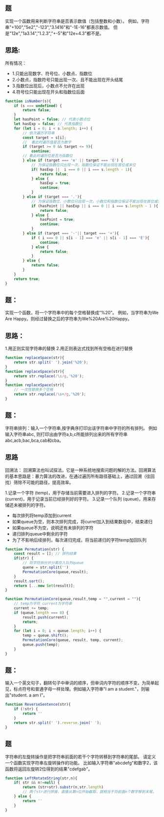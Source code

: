 ## 题

实现一个函数用来判断字符串是否表示数值（包括整数和小数）。 例如，字符串"+100","5e2","-123","3.1416"和"-1E-16"都表示数值。 但是"12e","1a3.14","1.2.3","+-5"和"12e+4.3"都不是。

## 思路:

所有情况：
* 1.只能出现数字、符号位、小数点、指数位
* 2.小数点，指数符号只能出现一次、且不能出现在开头结尾
* 3.指数位出现后，小数点不允许在出现
* 4.符号位只能出现在开头和指数位后面

```js
function isNumber(s){
    if (s === undefined) {
        return false;
    }
    let hasPoint = false; // 代表小数点位
    let hasExp = false; // 代表指数位
    for (let i = 0; i < s.length; i++) {
        // 依次遍历字符串
        const target = s[i];
        //  看此时遍历值是否为数字
        if (target >= 0 && target <= 9){
            continue;
        // 看此时遍历位是否为指数位
        } else if (target === 'e' || target === 'E') {
            // 为保证指数位只出现一次，指数位保证不能出现在首位或末位
            if( hasExp ||  i === 0 || i === s.length - 1){
                return false;
            } else {
                hasExp = true;
                continue;
            }
        } else if (target === '.'){
            // 为保证指数位、小数位只出现一次，小数位和指数位保证不能出现在首位或末位
            if (hasPoint || hasExp || i === 0 || i === s.length - 1 ){
                return false;
            } else {
                hasPoint = true;
                continue;
            }
        } else if (target === '-'|| target === '+'){
            if ( i === 0 || s[i - 1] === 'e' || s[i - 1] === 'E'){
                continue;
            } else {
                return false;
            }
        } else {
            return false;
        }
    }
    return true;
}
```

## 题：

实现一个函数，将一个字符串中的每个空格替换成“%20”。
例如，当字符串为We Are Happy。则经过替换之后的字符串为We%20Are%20Happy。

## 思路：

1.用正则实现字符串的替换 
2.用正则表达式找到所有空格在进行替换

```js
function replaceSpace(str){
    return str.split(' ').join('%20');
}
function replaceSpace(str){
    return str.replace(/\s/g,'%20');
}
function replaceSpace(str){
    // 一次性替换多个空格
    return str.replace(/\s+/g,'%20');
}
```

## 题：

字符串排列：输入一个字符串,按字典序打印出该字符串中字符的所有排列。
例如输入字符串abc,
则打印出由字符a,b,c所能排列出来的所有字符串abc,acb,bac,bca,cab和cba。

## 思路
回溯法：
回溯算法也叫试探法，它是一种系统地搜索问题的解的方法。回溯算法的基本思路是：暴力算法的改进，在通过遍历所有路径基础上，通过回溯（往回找）筛除不可能的路径，提高效率。

1.记录一个字符 (temp)，用于存储当前需要进入排列的字符。
2.记录一个字符串 (current)，用于记录当前已经排列好的字符。
3.记录一个队列 (queue)，用来存储还未被排列的字符。

* 每次排列将temp添加到current
* 如果queue为空，则本次排列完成，将curret加入到结果数组中，结束递归
* 如果queue不为空，说明还有未排列的字符
* 递归排列queue中剩余的字符
* 为了不影响后续排列，每次递归完成，将当前递归的字符temp加回队列

```js
function Permutation(str) {
    const result = []; // 排列结果
    if(str) {
        // 将字符拆分并分离存入队列queue
        quene = str.split('')
        PermutationCore(queue,result);
    }
    result.sort();
    return [...new Set(result)];
}

function PermutationCore(queue,result,temp = "",current = ""){
    // temp为字符 current为字符串
    current += temp;
    if (queue.length === 0) {
        result.push(current);
        return;
    }
    for (let i = 0; i < queue.length; i++) {
        temp = queue.shift();
        PermutationCore(queue, result, temp, current);
        queue.push(temp); 
    }
}
```

## 题：
输入一个英文句子，翻转句子中单词的顺序，但单词内字符的顺序不变。为简单起见，标点符号和普通字母一样处理。例如输入字符串"I am a student."，则输出"student. a am I"。

```js
function ReverseSentence(str){
    if (!str) {
        return ''
    }
    return str.split(' ').reverse.join(' ');
}
```

## 题
字符串的左旋转操作是把字符串前面的若干个字符转移到字符串的尾部。
请定义一个函数实现字符串左旋转操作的功能。
比如输入字符串"abcdefg"和数字2，该函数将返回左旋转2位得到的结果"cdefgab"。
```js
function LeftRotateString(str,n){
    if( str && n!=null) {
        return (str+str).substr(n,str.length)
        // 两个str进行拼接，直接从第n位开始截取，就相当于将前面n个数字移到末尾。
    } else {
        return ''
    }
}
```